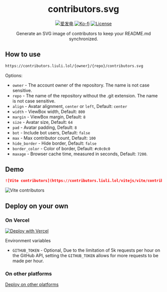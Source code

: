 <div align="center">

# contributors.svg

[![爱发电](https://img.shields.io/badge/dynamic/json?url=https%3A%2F%2Fafdian.net%2Fapi%2Fuser%2Fget-profile%3Fuser_id%3D75e549844b5111ed8df552540025c377&query=%24.data.user.name&label=%E7%88%B1%E5%8F%91%E7%94%B5&color=%23946ce6)](https://afdian.net/a/gizmo)
[![Ko-fi](https://img.shields.io/badge/Ko--fi-%E2%9D%A4%EF%B8%8F-blue?logo=kofi&color=%23fff)](https://ko-fi.com/gizmo_)
[![License](https://img.shields.io/github/license/gizmo-ds/contributors.svg.svg)](./LICENSE)

Generate an SVG image of contributors to keep your README.md synchronized.

</div>

## How to use

```markdown
https://contributors.liuli.lol/{owner}/{repo}/contributors.svg
```

Options:

- `owner` - The account owner of the repository. The name is not case sensitive.
- `repo` - The name of the repository without the .git extension. The name is not case sensitive.
- `align` - Avatar alignment, `center` or `left`, Default: `center`
- `width` - ViewBox width, Default: `800`
- `margin` - ViewBox margin, Default: `8`
- `size` - Avatar size, Default: `64`
- `pad` - Avatar padding, Default: `8`
- `bot` - Include bot users, Default: `false`
- `max` - Max contributor count, Default: `100`
- `hide_border` - Hide border, Default: `false`
- `border_color` - Color of border, Default: `#c0c0c0`
- `maxage` - Browser cache time, measured in seconds, Default: `7200`.

## Demo

```markdown
![Vite contributors](https://contributors.liuli.lol/vitejs/vite/contributors.svg?max=44)
```

![Vite contributors](https://contributors.liuli.lol/vitejs/vite/contributors.svg?max=44)

## Deploy on your own

### On Vercel

[![Deploy with Vercel](https://vercel.com/button)](https://vercel.com/new/clone?repository-url=https%3A%2F%2Fgithub.com%2Fgizmo-ds%2Fcontributors.svg)

Environment variables

- `GITHUB_TOKEN` - Optional, Due to the limitation of 5k requests per hour on the GitHub API, setting the `GITHUB_TOKEN` allows for more requests to be made per hour.

### On other platforms

[Deploy on other platforms](https://nitro.unjs.io/deploy/providers/deno)
